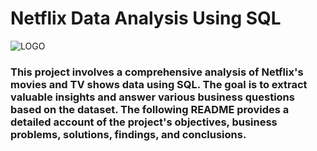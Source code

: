 # Netflix Data Analysis Using SQL

![LOGO](https://github.com/user-attachments/assets/6a6d653b-b9fe-46ac-8374-d7509b7d75bd)


### This project involves a comprehensive analysis of Netflix's movies and TV shows data using SQL. The goal is to extract valuable insights and answer various business questions based on the dataset. The following README provides a detailed account of the project's objectives, business problems, solutions, findings, and conclusions.
